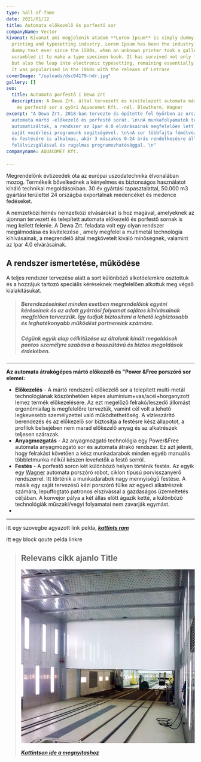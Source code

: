 ```yaml
---
type: hall-of-fame
date: 2021/01/12
title: Automata előkezelő és porfestő sor
companyName: Vector
kivonat: Kivonat ami megjelenik atadom **Lorem Ipsum** is simply dummy text of the
  printing and typesetting industry. Lorem Ipsum has been the industry's standard
  dummy text ever since the 1500s, when an unknown printer took a galley of type and
  scrambled it to make a type specimen book. It has survived not only five centuries,
  but also the leap into electronic typesetting, remaining essentially unchanged.
  It was popularised in the 1960s with the release of Letrase
coverImage: "/uploads/dsc04179-hdr.jpg"
gallery: []
seo:
  title: Automata porfestő I Dewa Zrt
  description: A Dewa Zrt. által tervezett és kivitelezett automata mártó - előkezelő
    és porfestő sor a győri Aquacomet Kft. -nél. Blowtherm, Wagner
excerpt: "A Dewa Zrt. 2018-ban tervezte és építette fel Győrben az ország egyik legújabb
  automata mártó -előkezelő és porfestő sorát. \n\nA munkafolyamatok teljes mértékben
  automatizáltak, a rendszer az Ipar 4.0 elvárásainak megfelelően lett megtervezve
  saját vezérlési programunk segítségével. \n\nA sor többfajta fémötvözet előkezelésére
  és festésére is alkalmas, akár 3 műszakos 0-24 órás rendelkezésre állással, távolsági
  felülvizsgálással és rugalmas programozhatósággal. \n"
companyname: AQUACOMET Kft.

---
```

Megrendelőnk évtizeedek óta az európai uszodatechnika élvonalában mozog. Termékeik bővelkednek a kényelmes és biztonságos használatot kínáló technikai megoldásokban. 30 év gyártási tapasztalattal, 50.000 m3 gyártási területtel 24 országba exportálnak medencéket és medence fedéseket.

A nemzetközi hírnév nemzetközi elvásárokat is hoz magával, amelyeknek az újonnan tervezett és telepített automata előkezelő és porfestő sornak is meg kellett felenie. A Dewa Zrt. feladata volt egy olyan rendszer megálmodása és kivitelezése , amely megfelel a multimetál technológia kihívásainak, a megrendelő által megkövetelt kiváló minőségnek, valamint az Ipar 4.0 elvárásainak.

## A rendszer ismertetése, működése

A teljes rendszer tervezése alatt a sort különböző alkotóelemkre osztottuk és a hozzájuk tartozó speciális kéréseknek megfelelően alkottuk meg végső kialakításukat.

> ##### Berendezéseinket **minden esetben** megrendelőink egyéni kéréseinek és az adott gyártási folyamat sajátos kihívásainak megfelően tervezzük. Így tudjuk biztosítani a lehető legbiztosabb és leghatékonyabb működést partnereink számára.
>
> ##### Cégünk egyik alap célkitűzése az általunk kínált megoldások pontos személyre szabása a hosszútávú és biztos megoldások érdekében.

***

**Az automata átrakógépes mártó előkezelő és "Power &Free porszóró sor elemei:**

* **Előkezelés** - A mártó rendszerű előkezelő sor a telepített multi-metál technológiának köszönhetően képes alumínium+vas/acél+horganyzott lemez termék előkezelésére. Az ezt megelőző felrakó/leszedő állomást ergonómiailag is megfelelőre terveztük, vamint cél volt a lehető legkevesebb személyzettel való működtethetőség.  A vízleszárító berendezés és az előkezelő sor biztosítja a festésre kész állapotot, a profilok belsejében nem marad előkezelő anyag és az alkatrészek teljesen szárazak.
* **Anyagmozgatás** - Az anyagmozgató technológia egy Power&Free automata anyagmozgató sor és automata átrakó rendszer. Ez azt jelenti, hogy felrakást követően a kész munkadarabok minden egyéb manuális többletmunka nélkül készen levehetők a festő sorról.
* **Festés** - A porfestő soron két különböző helyen történik festés. Az egyik egy [Wagner](https://www.wagner-group.com/en/industry/ "Wagner honlap  - ipari") automata porszóró robot, ciklon típusú porvisszanyerő rendszerrel. Itt történik a munkadarabok nagy mennyiségű festése. A másik egy saját tervezésű kézi porszóró fülke az egyedi alkatrészek számára, lepuffogtató patronos elszívással a gazdaságos üzemeltetés céljában. A konvejor pálya a két állás előtt ágazik ketté, a különböző technológiák műszaki/vegyi folyamatai nem zavarják egymást. 
* 

***

itt egy szovegbe agyazott link pelda, [**_kattints ram_**](/referenciak/test-referencia-galeria-cim "asdasd")

itt  egy block qoute pelda linkre

> ## Relevans cikk ajanlo Title
>
> ![asd](/public/uploads/blowtherm-moso-fulke.jpg "asd")
>
> [**_Kattintson ide a megnyitashoz_**](/referenciak/test-referencia-galeria-cim "link title")